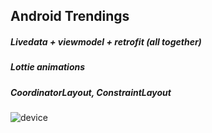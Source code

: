 ## Android Trendings

##### Livedata + viewmodel + retrofit (all together)
##### Lottie animations
##### CoordinatorLayout, ConstraintLayout

![device](https://media.giphy.com/media/1iplreyP9DgEkAl6h1/giphy.gif)


